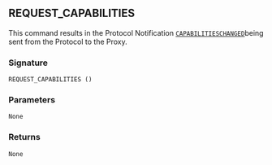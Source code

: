 ## REQUEST\_CAPABILITIES

This command results in the Protocol Notification [`CAPABILITIESCHANGED`][1]being sent from the Protocol to the Proxy.


### Signature

`REQUEST_CAPABILITIES ()`


### Parameters

`None`


### Returns

`None`


[1]:	https://snap-one.github.io/docs-driverworks-proxyprotocol/#capability-changed